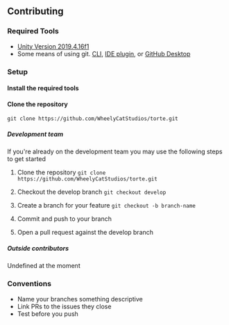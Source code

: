 ## Contributing

### Required Tools

- [Unity Version 2019.4.16f1](https://unity3d.com/unity/qa/lts-releases?version=2019.4)
- Some means of using git. [CLI](https://git-scm.com/book/en/v2/Getting-Started-Installing-Git), [IDE plugin](https://unity.github.com), or [GitHub Desktop](https://desktop.github.com/)

### Setup

#### Install the required tools

#### Clone the repository
`git clone https://github.com/WheelyCatStudios/torte.git`

##### Development team
If you're already on the development team you may use the following steps to get started

1. Clone the repository
`git clone https://github.com/WheelyCatStudios/torte.git`

2. Checkout the develop branch
`git checkout develop`

3. Create a branch for your feature
`git checkout -b branch-name`

4. Commit and push to your branch
5. Open a pull request against the develop branch

##### Outside contributors
Undefined at the moment

### Conventions
- Name your branches something descriptive
- Link PRs to the issues they close
- Test before you push



